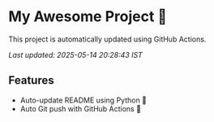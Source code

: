# My Awesome Project 🚀

This project is automatically updated using GitHub Actions.

_Last updated: 2025-05-14 20:28:43 IST_

## Features
- Auto-update README using Python 🐍
- Auto Git push with GitHub Actions 🤖
